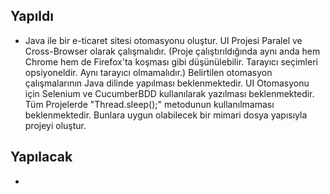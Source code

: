 ## Yapıldı
- Java ile bir e-ticaret sitesi otomasyonu oluştur. UI Projesi Paralel ve Cross-Browser olarak çalışmalıdır. (Proje çalıştırıldığında aynı anda hem Chrome hem de Firefox'ta koşması gibi düşünülebilir. Tarayıcı seçimleri opsiyoneldir. Aynı tarayıcı olmamalıdır.) Belirtilen otomasyon çalışmalarının Java dilinde yapılması beklenmektedir. UI Otomasyonu için Selenium ve CucumberBDD kullanılarak yazılması beklenmektedir. Tüm Projelerde "Thread.sleep();" metodunun kullanılmaması beklenmektedir. Bunlara uygun olabilecek bir mimari dosya yapısıyla projeyi oluştur.

## Yapılacak
- 
